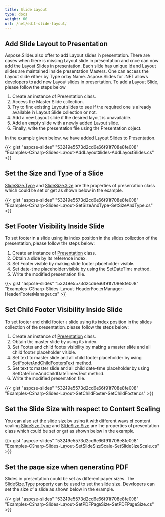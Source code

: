 ```yaml
---
title: Slide Layout
type: docs
weight: 60
url: /net/edit-slide-layout/
---
```



## **Add Slide Layout to Presentation**
Aspose.Slides also offer to add Layout slides in presentation. There are cases when there is missing Layout slide in presentation and once can now add the Layout Slides in presentation. Each slide has unique Id and Layout slides are maintained inside presentation Masters. One can access the Layout slide either by Type or by Name. Aspose.Slides for .NET allows developers to add new Layout slides in presentation. To add a Layout Slide, please follow the steps below:

1. Create an instance of Presentation class.
1. Access the Master Slide collection.
1. Try to find existing Layout slides to see if the required one is already available in Layout Slide collection or not.
1. Add a new Layout slide if the desired layout is unavailable.
1. Add an empty slide with a newly added Layout slide.
1. Finally, write the presentation file using the Presentation object.

In the example given below, we have added Layout Slides to Presentation.

{{< gist "aspose-slides" "53249e5573d2cd6e66f91f708e8fe008" "Examples-CSharp-Slides-Layout-AddLayoutSlides-AddLayoutSlides.cs" >}}


## **Set the Size and Type of a Slide**
[SlideSize.Type](https://apireference.aspose.com/net/slides/aspose.slides/slidesize/properties/type) and [SlideSize.Size](https://apireference.aspose.com/net/slides/aspose.slides/slidesize/properties/size) are the properties of presentation class which could be set or get as shown below in the example.

{{< gist "aspose-slides" "53249e5573d2cd6e66f91f708e8fe008" "Examples-CSharp-Slides-Layout-SetSizeAndType-SetSizeAndType.cs" >}}
## **Set Footer Visibility Inside Slide**
To set footer in a slide using its index position in the slides collection of the presentation, please follow the steps below:

1. Create an instance of [Presentation](https://apireference.aspose.com/net/slides/aspose.slides/presentation) class.
1. Obtain a slide by its reference index.
1. Set Footer visible by making slide footer placeholder visible.
1. Set date-time placeholder visible by using the SetDateTime method.
1. Write the modified presentation file.

{{< gist "aspose-slides" "53249e5573d2cd6e66f91f708e8fe008" "Examples-CSharp-Slides-Layout-HeaderFooterManager-HeaderFooterManager.cs" >}}

## **Set Child Footer Visibility Inside Slide**
To set footer and child footer a slide using its index position in the slides collection of the presentation, please follow the steps below:

1. Create an instance of [Presentation](https://apireference.aspose.com/net/slides/aspose.slides/presentation) class.
1. Obtain the master slide by using its index.
1. Set Footer and child footer visibility by making a master slide and all child footer placeholder visible.
1. Set text to master slide and all child footer placeholder by using [SetFooterAndChildFootersText ](https://apireference.aspose.com/net/slides/aspose.slides/imasterslideheaderfootermanager/methods/setfooterandchildfootersvisibility)method.
1. Set text to master slide and all child date-time placeholder by using SetDateTimeAndChildDateTimesText method.
1. Write the modified presentation file.

{{< gist "aspose-slides" "53249e5573d2cd6e66f91f708e8fe008" "Examples-CSharp-Slides-Layout-SetChildFooter-SetChildFooter.cs" >}}

## **Set the Slide Size with respect to Content Scaling**
You can also set the slide size by using it with different ways of content scaling.[SlideSize.Type](https://apireference.aspose.com/net/slides/aspose.slides/slidesize/properties/type) and [SlideSize.Size](https://apireference.aspose.com/net/slides/aspose.slides/slidesize/properties/size) are the properties of presentation class which could be set or get as shown below in the example.

{{< gist "aspose-slides" "53249e5573d2cd6e66f91f708e8fe008" "Examples-CSharp-Slides-Layout-SetSlideSizeScale-SetSlideSizeScale.cs" >}}

## **Set the page size when generating PDF**
Slides in presentation could be set as different paper sizes. The [SlideSize.Type](https://apireference.aspose.com/net/slides/aspose.slides/slidesize/properties/type) property can be used to set the slide size. Developers can set the size of a slide as shown below in the example.

{{< gist "aspose-slides" "53249e5573d2cd6e66f91f708e8fe008" "Examples-CSharp-Slides-Layout-SetPDFPageSize-SetPDFPageSize.cs" >}}
